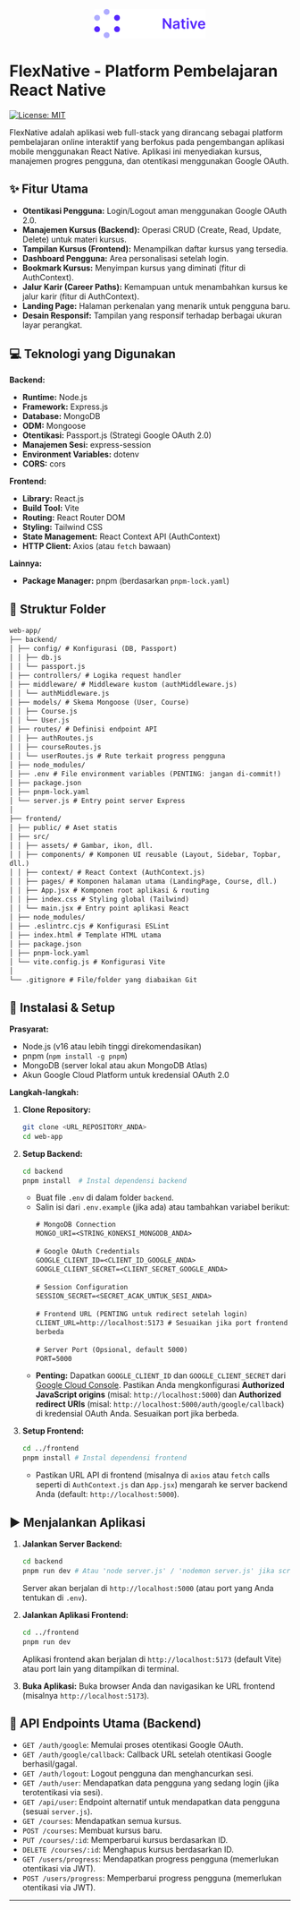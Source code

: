 <p align="center">
  <img src="frontend/src/assets/logoFlexnative.png" alt="FlexNative Logo" width="200"/>
</p>

# FlexNative - Platform Pembelajaran React Native

[![License: MIT](https://img.shields.io/badge/License-MIT-yellow.svg)](https://opensource.org/licenses/MIT)

FlexNative adalah aplikasi web full-stack yang dirancang sebagai platform pembelajaran online interaktif yang berfokus pada pengembangan aplikasi mobile menggunakan React Native. Aplikasi ini menyediakan kursus, manajemen progres pengguna, dan otentikasi menggunakan Google OAuth.

## ✨ Fitur Utama

*   **Otentikasi Pengguna:** Login/Logout aman menggunakan Google OAuth 2.0.
*   **Manajemen Kursus (Backend):** Operasi CRUD (Create, Read, Update, Delete) untuk materi kursus.
*   **Tampilan Kursus (Frontend):** Menampilkan daftar kursus yang tersedia.
*   **Dashboard Pengguna:** Area personalisasi setelah login.
*   **Bookmark Kursus:** Menyimpan kursus yang diminati (fitur di AuthContext).
*   **Jalur Karir (Career Paths):** Kemampuan untuk menambahkan kursus ke jalur karir (fitur di AuthContext).
*   **Landing Page:** Halaman perkenalan yang menarik untuk pengguna baru.
*   **Desain Responsif:** Tampilan yang responsif terhadap berbagai ukuran layar perangkat.

## 💻 Teknologi yang Digunakan

**Backend:**

*   **Runtime:** Node.js
*   **Framework:** Express.js
*   **Database:** MongoDB
*   **ODM:** Mongoose
*   **Otentikasi:** Passport.js (Strategi Google OAuth 2.0)
*   **Manajemen Sesi:** express-session
*   **Environment Variables:** dotenv
*   **CORS:** cors

**Frontend:**

*   **Library:** React.js
*   **Build Tool:** Vite
*   **Routing:** React Router DOM
*   **Styling:** Tailwind CSS
*   **State Management:** React Context API (AuthContext)
*   **HTTP Client:** Axios (atau `fetch` bawaan)

**Lainnya:**

*   **Package Manager:** pnpm (berdasarkan `pnpm-lock.yaml`)

## 📁 Struktur Folder

```text
web-app/
├── backend/
│ ├── config/ # Konfigurasi (DB, Passport)
│ │ ├── db.js
│ │ └── passport.js
│ ├── controllers/ # Logika request handler
│ ├── middleware/ # Middleware kustom (authMiddleware.js)
│ │ └── authMiddleware.js
│ ├── models/ # Skema Mongoose (User, Course)
│ │ ├── Course.js
│ │ └── User.js
│ ├── routes/ # Definisi endpoint API
│ │ ├── authRoutes.js
│ │ ├── courseRoutes.js
│ │ └── userRoutes.js # Rute terkait progress pengguna
│ ├── node_modules/
│ ├── .env # File environment variables (PENTING: jangan di-commit!)
│ ├── package.json
│ ├── pnpm-lock.yaml
│ └── server.js # Entry point server Express
│
├── frontend/
│ ├── public/ # Aset statis
│ ├── src/
│ │ ├── assets/ # Gambar, ikon, dll.
│ │ ├── components/ # Komponen UI reusable (Layout, Sidebar, Topbar, dll.)
│ │ ├── context/ # React Context (AuthContext.js)
│ │ ├── pages/ # Komponen halaman utama (LandingPage, Course, dll.)
│ │ ├── App.jsx # Komponen root aplikasi & routing
│ │ ├── index.css # Styling global (Tailwind)
│ │ └── main.jsx # Entry point aplikasi React
│ ├── node_modules/
│ ├── .eslintrc.cjs # Konfigurasi ESLint
│ ├── index.html # Template HTML utama
│ ├── package.json
│ ├── pnpm-lock.yaml
│ └── vite.config.js # Konfigurasi Vite
│
└── .gitignore # File/folder yang diabaikan Git
```

## 🚀 Instalasi & Setup

**Prasyarat:**

*   Node.js (v16 atau lebih tinggi direkomendasikan)
*   pnpm (`npm install -g pnpm`)
*   MongoDB (server lokal atau akun MongoDB Atlas)
*   Akun Google Cloud Platform untuk kredensial OAuth 2.0

**Langkah-langkah:**

1.  **Clone Repository:**
    ```bash
    git clone <URL_REPOSITORY_ANDA>
    cd web-app
    ```

2.  **Setup Backend:**
    ```bash
    cd backend
    pnpm install  # Instal dependensi backend
    ```
    *   Buat file `.env` di dalam folder `backend`.
    *   Salin isi dari `.env.example` (jika ada) atau tambahkan variabel berikut:
        ```dotenv
        # MongoDB Connection
        MONGO_URI=<STRING_KONEKSI_MONGODB_ANDA>

        # Google OAuth Credentials
        GOOGLE_CLIENT_ID=<CLIENT_ID_GOOGLE_ANDA>
        GOOGLE_CLIENT_SECRET=<CLIENT_SECRET_GOOGLE_ANDA>

        # Session Configuration
        SESSION_SECRET=<SECRET_ACAK_UNTUK_SESI_ANDA>

        # Frontend URL (PENTING untuk redirect setelah login)
        CLIENT_URL=http://localhost:5173 # Sesuaikan jika port frontend berbeda

        # Server Port (Opsional, default 5000)
        PORT=5000
        ```
    *   **Penting:** Dapatkan `GOOGLE_CLIENT_ID` dan `GOOGLE_CLIENT_SECRET` dari [Google Cloud Console](https://console.cloud.google.com/). Pastikan Anda mengkonfigurasi **Authorized JavaScript origins** (misal: `http://localhost:5000`) dan **Authorized redirect URIs** (misal: `http://localhost:5000/auth/google/callback`) di kredensial OAuth Anda. Sesuaikan port jika berbeda.

3.  **Setup Frontend:**
    ```bash
    cd ../frontend
    pnpm install # Instal dependensi frontend
    ```
    *   Pastikan URL API di frontend (misalnya di `axios` atau `fetch` calls seperti di `AuthContext.js` dan `App.jsx`) mengarah ke server backend Anda (default: `http://localhost:5000`).

## ▶️ Menjalankan Aplikasi

1.  **Jalankan Server Backend:**
    ```bash
    cd backend
    pnpm run dev # Atau 'node server.js' / 'nodemon server.js' jika script 'dev' tidak ada
    ```
    Server akan berjalan di `http://localhost:5000` (atau port yang Anda tentukan di `.env`).

2.  **Jalankan Aplikasi Frontend:**
    ```bash
    cd ../frontend
    pnpm run dev
    ```
    Aplikasi frontend akan berjalan di `http://localhost:5173` (default Vite) atau port lain yang ditampilkan di terminal.

3.  **Buka Aplikasi:**
    Buka browser Anda dan navigasikan ke URL frontend (misalnya `http://localhost:5173`).

## 📝 API Endpoints Utama (Backend)

*   `GET /auth/google`: Memulai proses otentikasi Google OAuth.
*   `GET /auth/google/callback`: Callback URL setelah otentikasi Google berhasil/gagal.
*   `GET /auth/logout`: Logout pengguna dan menghancurkan sesi.
*   `GET /auth/user`: Mendapatkan data pengguna yang sedang login (jika terotentikasi via sesi).
*   `GET /api/user`: Endpoint alternatif untuk mendapatkan data pengguna (sesuai `server.js`).
*   `GET /courses`: Mendapatkan semua kursus.
*   `POST /courses`: Membuat kursus baru.
*   `PUT /courses/:id`: Memperbarui kursus berdasarkan ID.
*   `DELETE /courses/:id`: Menghapus kursus berdasarkan ID.
*   `GET /users/progress`: Mendapatkan progress pengguna (memerlukan otentikasi via JWT).
*   `POST /users/progress`: Memperbarui progress pengguna (memerlukan otentikasi via JWT).

---
